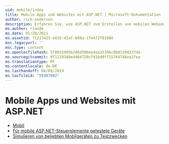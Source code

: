 ```yaml
---
uid: mobile/index
title: Mobile Apps und Websites mit ASP.NET | Microsoft-Dokumentation
author: rick-anderson
description: Erfahren Sie, wie ASP.NET zum Erstellen von mobilen Webanwendungen erleichtert
ms.author: riande
ms.date: 01/28/2011
ms.assetid: 71217425-e015-41af-b88a-1f4472f81886
msc.legacyurl: ''
msc.type: content
ms.openlocfilehash: 5f803209562d6d50bee4aa35306c8b01394237de
ms.sourcegitcommit: 0f1119340e4464720cfd16d0ff15764746ea1fea
ms.translationtype: MT
ms.contentlocale: de-DE
ms.lasthandoff: 04/09/2019
ms.locfileid: "59387092"
---
```

# <a name="mobile-apps--sites-with-aspnet"></a>Mobile Apps und Websites mit ASP.NET

- [Mobil](overview.md)
- [Für mobile ASP.NET-Steuerelemente getestete Geräte](tested-devices.md)
- [Simulieren von beliebten Mobilgeräten zu Testzwecken](device-simulators.md)
